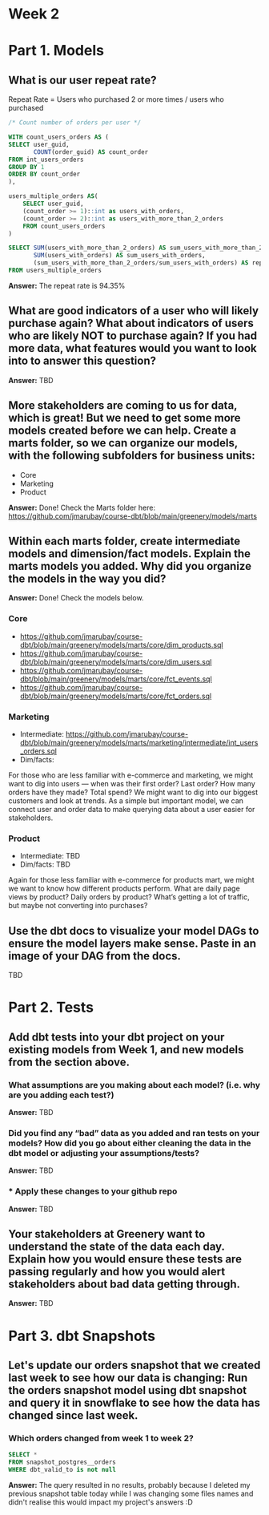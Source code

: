 # Week 2 

# Part 1. Models 

## What is our user repeat rate?
Repeat Rate = Users who purchased 2 or more times / users who purchased 

```sql
/* Count number of orders per user */

WITH count_users_orders AS (
SELECT user_guid,
       COUNT(order_guid) AS count_order
FROM int_users_orders
GROUP BY 1
ORDER BY count_order
),

users_multiple_orders AS(
    SELECT user_guid,
    (count_order >= 1)::int as users_with_orders,
    (count_order >= 2)::int as users_with_more_than_2_orders
    FROM count_users_orders
)

SELECT SUM(users_with_more_than_2_orders) AS sum_users_with_more_than_2_orders,
       SUM(users_with_orders) AS sum_users_with_orders,
       (sum_users_with_more_than_2_orders/sum_users_with_orders) AS repeat_rate
FROM users_multiple_orders
```

**Answer:** The repeat rate is 94.35%

## What are good indicators of a user who will likely purchase again? What about indicators of users who are likely NOT to purchase again? If you had more data, what features would you want to look into to answer this question?

**Answer:** TBD

## More stakeholders are coming to us for data, which is great! But we need to get some more models created before we can help. Create a marts folder, so we can organize our models, with the following subfolders for business units: 
* Core
* Marketing
* Product

**Answer:** Done! Check the Marts folder here: https://github.com/jmarubay/course-dbt/blob/main/greenery/models/marts

## Within each marts folder, create intermediate models and dimension/fact models. Explain the marts models you added. Why did you organize the models in the way you did?

**Answer:** Done! Check the models below. 

### Core
* https://github.com/jmarubay/course-dbt/blob/main/greenery/models/marts/core/dim_products.sql 
* https://github.com/jmarubay/course-dbt/blob/main/greenery/models/marts/core/dim_users.sql
* https://github.com/jmarubay/course-dbt/blob/main/greenery/models/marts/core/fct_events.sql
* https://github.com/jmarubay/course-dbt/blob/main/greenery/models/marts/core/fct_orders.sql 

### Marketing
* Intermediate: https://github.com/jmarubay/course-dbt/blob/main/greenery/models/marts/marketing/intermediate/int_users_orders.sql
* Dim/facts: 

For those who are less familiar with e-commerce and marketing, we might want to dig into users — when was their first order? Last order? How many orders have they made? Total spend? We might want to dig into our biggest customers and look at trends. As a simple but important model, we can connect user and order data to make querying data about a user easier for stakeholders.

### Product
* Intermediate: TBD
* Dim/facts: TBD

Again for those less familiar with e-commerce for products mart, we might we want to know how different products perform. What are daily page views by product? Daily orders by product? What’s getting a lot of traffic, but maybe not converting into purchases?

## Use the dbt docs to visualize your model DAGs to ensure the model layers make sense. Paste in an image of your DAG from the docs.

TBD

# Part 2. Tests 

## Add dbt tests into your dbt project on your existing models from Week 1, and new models from the section above.

### What assumptions are you making about each model? (i.e. why are you adding each test?)
**Answer:** TBD

### Did you find any “bad” data as you added and ran tests on your models? How did you go about either cleaning the data in the dbt model or adjusting your assumptions/tests?
**Answer:** TBD

### * Apply these changes to your github repo
**Answer:**  TBD

## Your stakeholders at Greenery want to understand the state of the data each day. Explain how you would ensure these tests are passing regularly and how you would alert stakeholders about bad data getting through.
**Answer:** TBD

# Part 3. dbt Snapshots

## Let's update our orders snapshot that we created last week to see how our data is changing: Run the orders snapshot model using dbt snapshot and query it in snowflake to see how the data has changed since last week. 

### Which orders changed from week 1 to week 2? 
```sql
SELECT *
FROM snapshot_postgres__orders
WHERE dbt_valid_to is not null
```

**Answer:** The query resulted in no results, probably because I deleted my previous snapshot table today while I was changing some files names and didn't realise this would impact my project's answers :D

